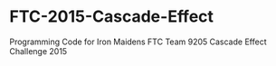 # FTC-2015-Cascade-Effect
Programming Code for Iron Maidens FTC Team 9205 Cascade Effect Challenge 2015
